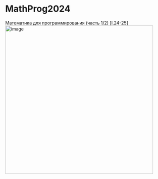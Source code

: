 # MathProg2024
Математика для программирования (часть 1/2) [I.24-25]
<img width="468" alt="image" src="https://github.com/user-attachments/assets/371285cd-f65e-40fe-9dca-11cd640760eb" />
